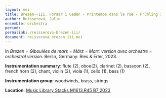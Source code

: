 ```yaml
---
layout: mei
title: Brezen--III. Foraar i Gaden - Printemps dans la rue - Frühling in der Strasse - [Jaro v ulici]
author: Reisserová, Julie
ensemble: orchestra
period:
permalink: /reisserova-brezen-iii/
document: reisserova_brezen_iii.mei
---
```


In *Brezen = Giboulées de mars = März = Mart: version avec orchestre = orchestral version.* Berlin, Germany: Ries & Erler, 2023.

**Instrumentation summary**: flute (2), oboe(2), clarinet (2), bassoon (2), french horn (2), chant, violin (2), viola (1), cello (1), bass (1)

**Instrumentation group**: woodwinds, brass, strings

**Location**: <a href="https://tufts.primo.exlibrisgroup.com/permalink/01TUN_INST/1kc9gia/alma991019011679303851" target="_blank">Music Library Stacks  M1613.R45 B7 2023</a>
